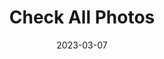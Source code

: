 ---
layout: project
title: Check All Photos
date: 2023-03-07
last_updated: 2023-03-10

repo_link: https://github.com/SeikaHirori/checkAllPhotos
repo_id: 610657556

blog: 
specifications: 

tech:
    - Python

tags:
    - Scripting
    - Automation
    - IMG
    - Media
    - Camera

project_id: missing_img_001

short_summary: 
---